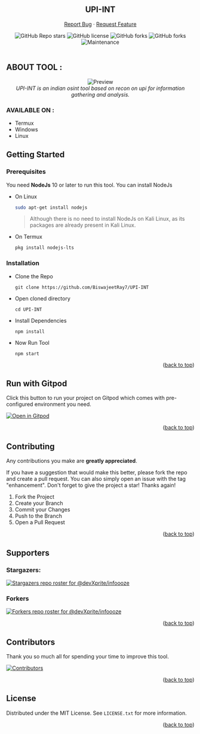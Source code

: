 <div id="top"></div>
<br />
<div align="center">
<h2 align="center">UPI-INT</h2>

  <p align="center">
    <a href="https://github.com/BiswajeetRay7/UPI-INT/issues/new?assignees=&labels=bug&template=bug_report.md&title=">Report Bug</a>
    ·
    <a href="https://github.com/BiswajeetRay7/UPI-INT/issues">Request Feature</a>
  </p>

  <img alt="GitHub Repo stars" src="https://img.shields.io/github/stars/BiswajeetRay7/UPI-INT?style=flat">
  <img alt="GitHub license" src="https://img.shields.io/github/license/BiswajeetRay7/UPI-INT">
  <img alt="GitHub forks" src="https://img.shields.io/github/forks/BiswajeetRay7/UPI-INT">
  <img alt="GitHub forks" src="https://img.shields.io/github/package-json/v/BiswajeetRay7/UPI-INT">
  <img alt="Maintenance" src="https://img.shields.io/maintenance/yes/2022">
  
<br />
<br />

</div>


## ABOUT TOOL :
<div align="center">

  <img alt="Preview" src="https://user-images.githubusercontent.com/80192140/194449282-ae65a8d5-4b71-42ab-b3cd-0e1d27268c83.gif">
  <br />
  <i>UPI-INT is an indian osint tool based on recon on upi for information gathering and analysis.</i>
  <br />
  
</div>

### AVAILABLE ON :

* Termux
* Windows
* Linux

## Getting Started

### Prerequisites

You need **NodeJs** 10 or later to run this tool. You can install NodeJs

- On Linux
  ```sh
  sudo apt-get install nodejs
  ```
  > Although there is no need to install NodeJs on Kali Linux, as its packages are already present in Kali Linux.
- On Termux
  ```sh
  pkg install nodejs-lts 
  ```

### Installation

- Clone the Repo
  ```
  git clone https://github.com/BiswajeetRay7/UPI-INT
  ```
- Open cloned directory
  ```
  cd UPI-INT
  ```
- Install Dependencies 
  ```
  npm install 
  ```
- Now Run Tool
  ```
  npm start
  ```
<p align="right">(<a href="#top">back to top</a>)</p>


## Run with Gitpod

Click this button to run your project on Gitpod which comes with pre-configured environment you need.

[![Open in Gitpod](https://gitpod.io/button/open-in-gitpod.svg)](https://gitpod.io/#https://github.com/BiswajeetRay7/UPI-INT)

<p align="right">(<a href="#top">back to top</a>)</p>

## Contributing

Any contributions you make are **greatly appreciated**.

If you have a suggestion that would make this better, please fork the repo and create a pull request. You can also simply open an issue with the tag "enhancement".
Don't forget to give the project a star! Thanks again!

1. Fork the Project
2. Create your Branch 
3. Commit your Changes 
4. Push to the Branch 
5. Open a Pull Request
 
<p align="right">(<a href="#top">back to top</a>)</p>

## Supporters

### Stargazers:
[![Stargazers repo roster for @devXprite/infoooze][stangers-img-url]](https://github.com/devXprite/BiswajeetRay7/UPI-INT)  

### Forkers
[![Forkers repo roster for @devXprite/infoooze][forker-img-url]](https://github.com/devXprite/infoooze/network/members)

<p align="right">(<a href="#top">back to top</a>)</p>

## Contributors
Thank you so much all for spending your time to improve this tool.  
  
[![Contributors](https://contrib.rocks/image?repo=BiswajeetRay7/UPI-INT)](https://github.com/BiswajeetRay7/UPI-INT/graphs/contributors)

<p align="right">(<a href="#top">back to top</a>)</p>


## License

Distributed under the MIT License. See `LICENSE.txt` for more information.

<p align="right">(<a href="#top">back to top</a>)</p>

[stangers-img-url]: https://reporoster.com/stars/dark//BiswajeetRay7/UPI-INT
[forker-img-url]: https://reporoster.com/forks/dark//BiswajeetRay7/UPI-INT

